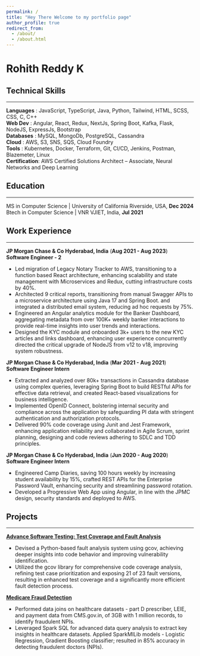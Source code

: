 ```yaml
---
permalink: /
title: "Hey There Welcome to my portfolio page"
author_profile: true
redirect_from: 
  - /about/
  - /about.html
---
```


# Rohith Reddy K

## Technical Skills
---
**Languages** : JavaScript, TypeScript, Java, Python, Tailwind, HTML, SCSS, CSS, C, C++  
**Web Dev** : Angular, React, Redux, NextJs, Spring Boot, Kafka, Flask, NodeJS, ExpressJs, Bootstrap  
**Databases** : MySQL, MongoDb, PostgreSQL, Cassandra    
**Cloud** : AWS, S3, SNS, SQS, Cloud Foundry  
**Tools** : Kubernetes, Docker, Terraform, Git, CI/CD, Jenkins, Postman, Blazemeter, Linux  
**Certification**: AWS Certified Solutions Architect – Associate, Neural Networks and Deep Learning  

## Education
---
MS in Computer Science       | University of California Riverside, USA, __Dec 2024__    
Btech in Computer Science    | VNR VJIET, India, __Jul 2021__    


## Work Experience
---
**JP Morgan Chase & Co Hyderabad, India**                                                                                                                            (__Aug 2021 - Aug 2023__)   
**Software Engineer - 2**   
- Led migration of Legacy Notary Tracker to AWS, transitioning to a function based React architecture, enhancing scalability and state management with Microservices and Redux, cutting infrastructure costs by 40%.
- Architected 9 critical reports, transitioning from manual Swagger APIs to a microservice architecture using Java 17 and Spring Boot. and integrated a distributed email system, reducing ad hoc requests by 75%.
- Engineered an Angular analytics module for the Banker Dashboard, aggregating metadata from over 100K+ weekly banker interactions to provide real-time insights into user trends and interactions.
- Designed the KYC module and onboarded 3k+ users to the new KYC articles and links dashboard, enhancing user experience concurrently directed the critical upgrade of NodeJS from v12 to v18, improving system robustness.



**JP Morgan Chase & Co Hyderabad, India**                                                                                                                            (__Mar 2021 - Aug 2021__)   
**Software Engineer Intern**   

- Extracted and analyzed over 80k+ transactions in Cassandra database using complex queries, leveraging Spring Boot to build RESTful APIs for effective data retrieval, and created React-based visualizations for business intelligence.
- Implemented OpenID Connect, bolstering internal security and compliance across the application by safeguarding PI data with stringent authentication and authorization protocols.
- Delivered 90% code coverage using Junit and Jest Framework, enhancing application reliability and collaborated in Agile Scrum, sprint planning, designing and code reviews adhering to SDLC and TDD principles.


**JP Morgan Chase & Co Hyderabad, India**                                                                                                                            (__Jun 2020 - Aug 2020__)  
**Software Engineer Intern**  

- Engineered Camp Diaries, saving 100 hours weekly by increasing student availability by 15%, crafted REST APIs for the Enterprise Password Vault, enhancing security and streamlining password rotation.
- Developed a Progressive Web App using Angular, in line with the JPMC design, security standards and deployed to AWS.


## Projects
---
**[Advance Software Testing: Test Coverage and Fault Analysis](https://github.com/Rohith12111/cs206-project-testers)**    

- Devised a Python-based fault analysis system using gcov, achieving deeper insights into code behavior and improving vulnerability identification.
- Utilized the gcov library for comprehensive code coverage analysis, refining test case prioritization and exposing 21 of 23 fault versions, resulting in enhanced test coverage and a significantly more efficient fault detection process.

**[Medicare Fraud Detection](https://github.com/Rohith12111/HealthCareFraud)**    

- Performed data joins on healthcare datasets - part D prescriber, LEIE, and payment data from CMS.gov.in, of 3GB with 1 million records, to identify fraudulent NPIs.
- Leveraged Spark SQL for advanced data query analysis to extract key insights in healthcare datasets. Applied SparkMlLib models - Logistic Regression, Gradient Boosting classifier; resulted in 85% accuracy in detecting fraudulent doctors (NPIs).













